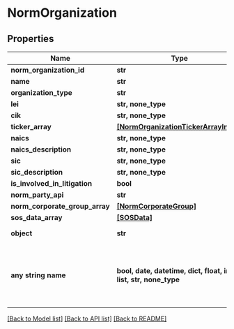 # NormOrganization


## Properties
Name | Type | Description | Notes
------------ | ------------- | ------------- | -------------
**norm_organization_id** | **str** |  | 
**name** | **str** |  | 
**organization_type** | **str** |  | 
**lei** | **str, none_type** |  | 
**cik** | **str, none_type** |  | 
**ticker_array** | [**[NormOrganizationTickerArrayInner]**](NormOrganizationTickerArrayInner.md) |  | 
**naics** | **str, none_type** |  | 
**naics_description** | **str, none_type** |  | 
**sic** | **str, none_type** |  | 
**sic_description** | **str, none_type** |  | 
**is_involved_in_litigation** | **bool** |  | 
**norm_party_api** | **str** |  | 
**norm_corporate_group_array** | [**[NormCorporateGroup]**](NormCorporateGroup.md) |  | 
**sos_data_array** | [**[SOSData]**](SOSData.md) |  | 
**object** | **str** |  | defaults to "NormOrganization"
**any string name** | **bool, date, datetime, dict, float, int, list, str, none_type** | any string name can be used but the value must be the correct type | [optional]

[[Back to Model list]](../README.md#documentation-for-models) [[Back to API list]](../README.md#documentation-for-api-endpoints) [[Back to README]](../README.md)


